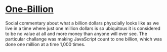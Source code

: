 # <a href="http://one-billion.co/">One-Billion</a>

Social commentary about what a billion dollars physcially looks like as we live in a time where just one million dollars is so ubiquitous it is considered to be no value at all and more money than anyone will ever see. The particular challange was making JavaScript count to one billion, which was done one million at a time 1,000 times. 
